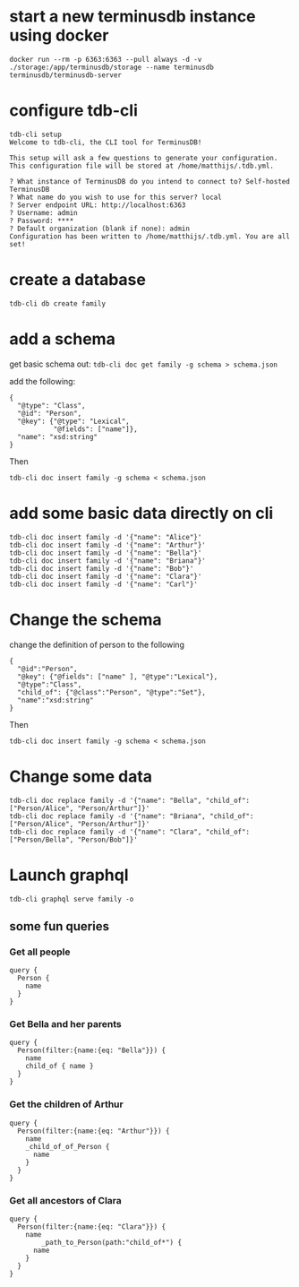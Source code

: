 # start a new terminusdb instance using docker
`docker run --rm -p 6363:6363 --pull always -d -v ./storage:/app/terminusdb/storage --name terminusdb terminusdb/terminusdb-server`

# configure tdb-cli
```
tdb-cli setup
Welcome to tdb-cli, the CLI tool for TerminusDB!

This setup will ask a few questions to generate your configuration.
This configuration file will be stored at /home/matthijs/.tdb.yml.

? What instance of TerminusDB do you intend to connect to? Self-hosted TerminusDB
? What name do you wish to use for this server? local
? Server endpoint URL: http://localhost:6363
? Username: admin
? Password: ****
? Default organization (blank if none): admin
Configuration has been written to /home/matthijs/.tdb.yml. You are all set!
```

# create a database
`tdb-cli db create family`

# add a schema
get basic schema out:
`tdb-cli doc get family -g schema > schema.json`

add the following:
```
{
  "@type": "Class",
  "@id": "Person",
  "@key": {"@type": "Lexical",
           "@fields": ["name"]},
  "name": "xsd:string"
}
```

Then

`tdb-cli doc insert family -g schema < schema.json`

# add some basic data directly on cli
```
tdb-cli doc insert family -d '{"name": "Alice"}'
tdb-cli doc insert family -d '{"name": "Arthur"}'
tdb-cli doc insert family -d '{"name": "Bella"}'
tdb-cli doc insert family -d '{"name": "Briana"}'
tdb-cli doc insert family -d '{"name": "Bob"}'
tdb-cli doc insert family -d '{"name": "Clara"}'
tdb-cli doc insert family -d '{"name": "Carl"}'
```

# Change  the schema
change the definition of person to the following
```
{
  "@id":"Person",
  "@key": {"@fields": ["name" ], "@type":"Lexical"},
  "@type":"Class",
  "child_of": {"@class":"Person", "@type":"Set"},
  "name":"xsd:string"
}
```

Then

`tdb-cli doc insert family -g schema < schema.json`

# Change some data
```
tdb-cli doc replace family -d '{"name": "Bella", "child_of": ["Person/Alice", "Person/Arthur"]}'
tdb-cli doc replace family -d '{"name": "Briana", "child_of": ["Person/Alice", "Person/Arthur"]}'
tdb-cli doc replace family -d '{"name": "Clara", "child_of": ["Person/Bella", "Person/Bob"]}'
```

# Launch graphql
`tdb-cli graphql serve family -o`

## some fun queries
### Get all people
```
query {
  Person {
    name
  }
}
```

### Get Bella and her parents
```
query {
  Person(filter:{name:{eq: "Bella"}}) {
    name
    child_of { name }
  }
}
```

### Get the children of Arthur
```
query {
  Person(filter:{name:{eq: "Arthur"}}) {
    name
    _child_of_of_Person {
      name
    }
  }
}
```

### Get all ancestors of Clara
```
query {
  Person(filter:{name:{eq: "Clara"}}) {
    name
		_path_to_Person(path:"child_of*") {
      name
    }
  }
}
```
